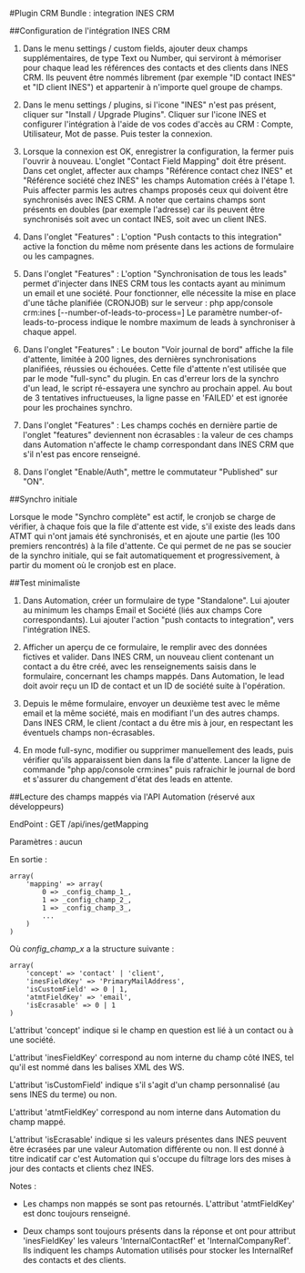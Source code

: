 #Plugin CRM Bundle : integration INES CRM


##Configuration de l'intégration INES CRM

1. Dans le menu settings / custom fields, ajouter deux champs supplémentaires, de type Text ou Number, qui serviront à mémoriser pour chaque lead les références des contacts et des clients dans INES CRM.
Ils peuvent être nommés librement (par exemple "ID contact INES" et "ID client INES") et appartenir à n'importe quel groupe de champs.

2. Dans le menu settings / plugins, si l'icone "INES" n'est pas présent, cliquer sur "Install / Upgrade Plugins".
Cliquer sur l'icone INES et configurer l'intégration à l'aide de vos codes d'accès au CRM : Compte, Utilisateur, Mot de passe.
Puis tester la connexion.

3. Lorsque la connexion est OK, enregistrer la configuration, la fermer puis l'ouvrir à nouveau.
L'onglet "Contact Field Mapping" doit être présent.
Dans cet onglet, affecter aux champs "Référence contact chez INES" et "Référence société chez INES" les champs Automation créés à l'étape 1.
Puis affecter parmis les autres champs proposés ceux qui doivent être synchronisés avec INES CRM.
A noter que certains champs sont présents en doubles (par exemple l'adresse) car ils peuvent être synchronisés soit avec un contact INES, soit avec un client INES.

4. Dans l'onglet "Features" :
L'option "Push contacts to this integration" active la fonction du même nom présente dans les actions de formulaire ou les campagnes.

5. Dans l'onglet "Features" :
L'option "Synchronisation de tous les leads" permet d'injecter dans INES CRM tous les contacts ayant au minimum un email et une société. Pour fonctionner, elle nécessite la mise en place d'une tâche planifiée (CRONJOB) sur le serveur : 
php app/console crm:ines [--number-of-leads-to-process=]
Le paramètre number-of-leads-to-process indique le nombre maximum de leads à synchroniser à chaque appel.

6. Dans l'onglet "Features" :
Le bouton "Voir journal de bord" affiche la file d'attente, limitée à 200 lignes, des dernières synchronisations planifiées, réussies ou échouées. Cette file d'attente n'est utilisée que par le mode "full-sync" du plugin.
En cas d'erreur lors de la synchro d'un lead, le script ré-essayera une synchro au prochain appel. Au bout de 3 tentatives infructueuses, la ligne passe en 'FAILED' et est ignorée pour les prochaines synchro.

7. Dans l'onglet "Features" :
Les champs cochés en dernière partie de l'onglet "features" deviennent non écrasables : la valeur de ces champs dans Automation n'affecte le champ correspondant dans INES CRM que s'il n'est pas encore renseigné.

8. Dans l'onglet "Enable/Auth", mettre le commutateur "Published" sur "ON".


##Synchro initiale

Lorsque le mode "Synchro complète" est actif, le cronjob se charge de vérifier, à chaque fois que la file d'attente est vide, s'il existe des leads dans ATMT qui n'ont jamais été synchronisés, et en ajoute une partie (les 100 premiers rencontrés) à la file d'attente.
Ce qui permet de ne pas se soucier de la synchro initiale, qui se fait automatiquement et progressivement, à partir du moment où le cronjob est en place.


##Test minimaliste

1. Dans Automation, créer un formulaire de type "Standalone".
Lui ajouter au minimum les champs Email et Société (liés aux champs Core correspondants).
Lui ajouter l'action "push contacts to integration", vers l'intégration INES.

2. Afficher un aperçu de ce formulaire, le remplir avec des données fictives et valider.
Dans INES CRM, un nouveau client contenant un contact a du être créé, avec les renseignements saisis dans le formulaire, concernant les champs mappés.
Dans Automation, le lead doit avoir reçu un ID de contact et un ID de société suite à l'opération.

3. Depuis le même formulaire, envoyer un deuxième test avec le même email et la même société, mais en modifiant l'un des autres champs.
Dans INES CRM, le client /contact a du être mis à jour, en respectant les éventuels champs non-écrasables.

4. En mode full-sync, modifier ou supprimer manuellement des leads, puis vérifier qu'ils apparaissent bien dans la file d'attente.
Lancer la ligne de commande "php app/console crm:ines" puis rafraichir le journal de bord et s'assurer du changement d'état des leads en attente.


##Lecture des champs mappés via l'API Automation (réservé aux développeurs)

EndPoint : GET /api/ines/getMapping

Paramètres : aucun

En sortie :

```
array(	
	'mapping' => array(
		0 => _config_champ_1_,	
		1 => _config_champ_2_,
		1 => _config_champ_3_,
		...
	)
)
```

Où _config_champ_x_ a la structure suivante :

```
array(
	'concept' => 'contact' | 'client',	
	'inesFieldKey' => 'PrimaryMailAddress',
	'isCustomField' => 0 | 1,
	'atmtFieldKey' => 'email',
	'isEcrasable' => 0 | 1
)
```

L'attribut 'concept' indique si le champ en question est lié à un contact ou à une société.

L'attribut 'inesFieldKey' correspond au nom interne du champ côté INES, tel qu'il est nommé dans les balises XML des WS.

L'attribut 'isCustomField' indique s'il s'agit d'un champ personnalisé (au sens INES du terme) ou non.

L'attribut 'atmtFieldKey' correspond au nom interne dans Automation du champ mappé.

L'attribut 'isEcrasable' indique si les valeurs présentes dans INES peuvent être écrasées par une valeur Automation différente ou non. 
Il est donné à titre indicatif car c'est Automation qui s'occupe du filtrage lors des mises à jour des contacts et clients chez INES.


Notes :

- Les champs non mappés se sont pas retournés. L'attribut 'atmtFieldKey' est donc toujours renseigné.

- Deux champs sont toujours présents dans la réponse et ont pour attribut 'inesFieldKey' les valeurs 'InternalContactRef' et 'InternalCompanyRef'. Ils indiquent les champs Automation utilisés pour stocker les InternalRef des contacts et des clients.
